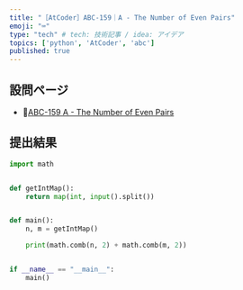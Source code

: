 ```yaml
---
title: "［AtCoder］ABC-159｜A - The Number of Even Pairs"
emoji: "⌨️"
type: "tech" # tech: 技術記事 / idea: アイデア
topics: ['python', 'AtCoder', 'abc']
published: true
---
```


## 設問ページ

- 🔗[ABC-159 A - The Number of Even Pairs](https://atcoder.jp/contests/abc159/tasks/abc159_a)

## 提出結果

```python
import math


def getIntMap():
    return map(int, input().split())


def main():
    n, m = getIntMap()

    print(math.comb(n, 2) + math.comb(m, 2))


if __name__ == "__main__":
    main()
```
